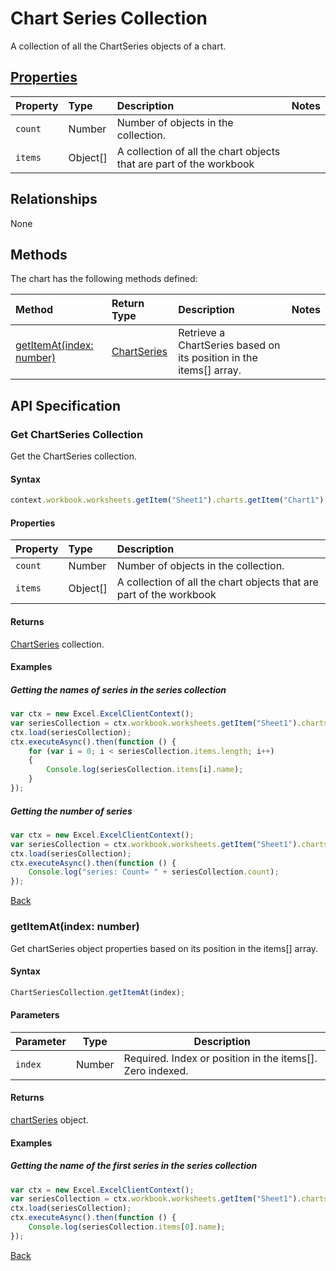 # Chart Series Collection
A collection of all the ChartSeries objects of a chart. 

## [Properties](#get-chartseries-collection)

| Property         | Type    |Description|Notes |
|:-----------------|:--------|:----------|:-----|
|`count`| Number   | Number of objects in the collection.||
|`items`| Object[] | A collection of all the chart objects that are part of the workbook||

## Relationships

None

## Methods

The chart has the following methods defined:

| Method     | Return Type    |Description|Notes  |
|:-----------------|:--------|:----------|:------|
|[getItemAt(index: number)](#getitematindex-number)| [ChartSeries](chartSeries.md)     |Retrieve a ChartSeries based on its position in the items[] array.||


## API Specification 

### Get ChartSeries Collection

Get the ChartSeries collection. 

#### Syntax
```js
context.workbook.worksheets.getItem("Sheet1").charts.getItem("Chart1").series;	
```

#### Properties

| Property         | Type    |Description|
|:-----------------|:--------|:----------|
|`count`| Number   | Number of objects in the collection.|
|`items`| Object[] | A collection of all the chart objects that are part of the workbook|


#### Returns

[ChartSeries](chartSeries.md) collection. 

#### Examples

##### Getting the names of series in the series collection
```js
var ctx = new Excel.ExcelClientContext();
var seriesCollection = ctx.workbook.worksheets.getItem("Sheet1").charts.getItem("Chart1").series;
ctx.load(seriesCollection);
ctx.executeAsync().then(function () {
	for (var i = 0; i < seriesCollection.items.length; i++)
	{
		Console.log(seriesCollection.items[i].name);
	}
});
```

##### Getting the number of series

```js
var ctx = new Excel.ExcelClientContext();
var seriesCollection = ctx.workbook.worksheets.getItem("Sheet1").charts.getItem("Chart1").series;
ctx.load(seriesCollection);
ctx.executeAsync().then(function () {
	Console.log("series: Count= " + seriesCollection.count);
});

```
[Back](#properties)


### getItemAt(index: number)

Get chartSeries object properties based on its position in the items[] array. 

#### Syntax
```js
ChartSeriesCollection.getItemAt(index);
```

#### Parameters

Parameter       | Type  | Description
--------------- | ------ | ------------
 `index`| Number | Required. Index or position in the items[]. Zero indexed.

#### Returns

[chartSeries](../resources/chartSeries.md) object.

#### Examples

##### Getting the name of the first series in the series collection
```js
var ctx = new Excel.ExcelClientContext();
var seriesCollection = ctx.workbook.worksheets.getItem("Sheet1").charts.getItem("Chart1").series;
ctx.load(seriesCollection);
ctx.executeAsync().then(function () {
	Console.log(seriesCollection.items[0].name);
});
```
[Back](#methods)
